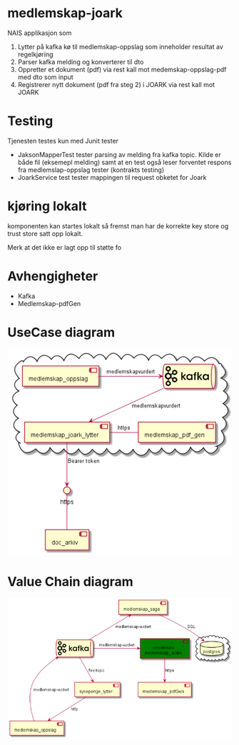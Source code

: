# medlemskap-joark
NAIS applikasjon som 
1. Lytter på kafka kø til medlemskap-oppslag som inneholder resultat av regelkjøring
2. Parser kafka melding og konverterer til dto
3. Oppretter et dokument (pdf) via rest kall mot medemskap-oppslag-pdf med dto som input
4. Registrerer nytt dokument (pdf fra steg 2) i JOARK via rest kall mot JOARK

# Testing
Tjenesten testes kun med Junit tester 
* JaksonMapperTest tester parsing av melding fra kafka topic. Kilde er både fil (eksemepl melding) 
samt at en test også leser forventet respons fra medlemslap-oppslag tester (kontrakts testing)
* JoarkService test tester mappingen til request obketet for Joark

# kjøring lokalt
komponenten kan startes lokalt så fremst man har de korrekte key store og trust store satt opp lokalt.

Merk at det ikke er lagt opp til støtte fo

# Avhengigheter
* Kafka
* Medlemskap-pdfGen

# UseCase diagram

![usecase](./plantUml/usecase.png)


# Value Chain diagram

![valuechain](./plantUml/valueChain.png)